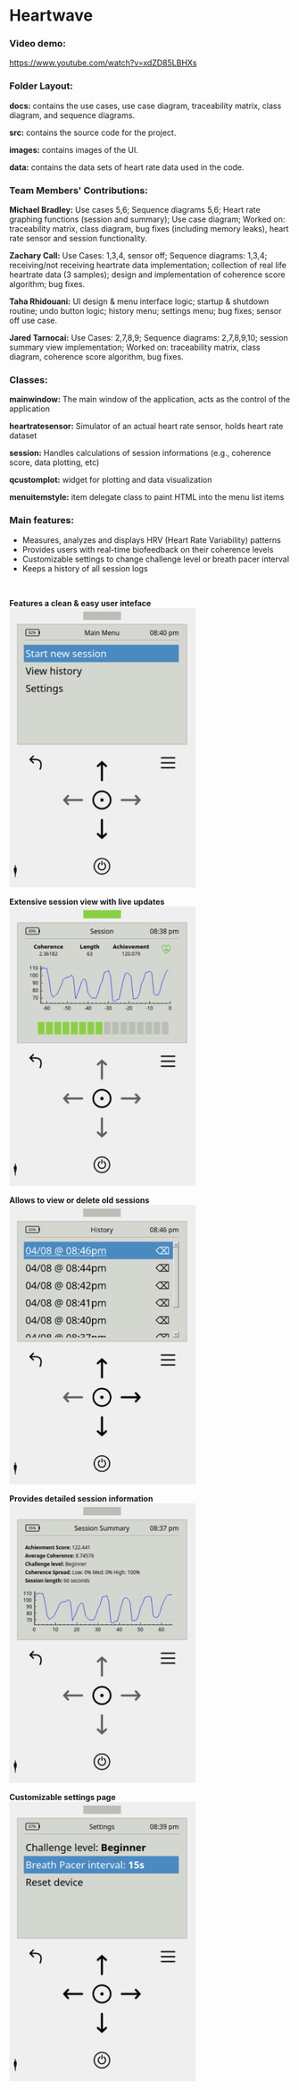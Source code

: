 # Heartwave

### Video demo:

https://www.youtube.com/watch?v=xdZD85LBHXs

### Folder Layout:

**docs:** contains the use cases, use case diagram, traceability matrix, class diagram, and sequence diagrams.

**src:** contains the source code for the project.

**images:** contains images of the UI.

**data:** contains the data sets of heart rate data used in the code.

### Team Members' Contributions:

**Michael Bradley:** Use cases 5,6; Sequence diagrams 5,6; Heart rate graphing functions (session and summary); Use case diagram; Worked on: traceability matrix, class diagram, bug fixes (including memory leaks), heart rate sensor and session functionality.

**Zachary Call:** Use Cases: 1,3,4, sensor off; Sequence diagrams: 1,3,4; receiving/not receiving heartrate data implementation; collection of real life heartrate data (3 samples); design and implementation of coherence score algorithm; bug fixes.

**Taha Rhidouani:** UI design & menu interface logic; startup & shutdown routine; undo button logic; history menu; settings menu; bug fixes; sensor off use case.

**Jared Tarnocai:** Use Cases: 2,7,8,9; Sequence diagrams: 2,7,8,9,10; session summary view implementation; Worked on: traceability matrix, class diagram, coherence score algorithm, bug fixes.

### Classes:

**mainwindow:** The main window of the application, acts as the control of the application

**heartratesensor:** Simulator of an actual heart rate sensor, holds heart rate dataset

**session:** Handles calculations of session informations (e.g., coherence score, data plotting, etc)

**qcustomplot:** widget for plotting and data visualization

**menuitemstyle:** item delegate class to paint HTML into the menu list items

### Main features:

- Measures, analyzes and displays HRV (Heart Rate Variability) patterns
- Provides users with real-time biofeedback on their coherence levels
- Customizable settings to change challenge level or breath pacer interval
- Keeps a history of all session logs

<br />

**Features a clean & easy user inteface** <br><img src="./images/screenshot_1.png?raw=true" height="500">

**Extensive session view with live updates** <br><img src="./images/screenshot_2.png?raw=true" height="500">

**Allows to view or delete old sessions** <br><img src="./images/screenshot_3.png?raw=true" height="500">

**Provides detailed session information** <br><img src="./images/screenshot_4.png?raw=true" height="500">

**Customizable settings page** <br><img src="./images/screenshot_5.png?raw=true" height="500">
